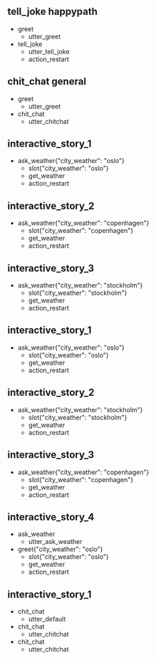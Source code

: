 ## tell_joke happypath
* greet
  - utter_greet
* tell_joke
  - utter_tell_joke
  - action_restart


## chit_chat general
* greet
    - utter_greet
* chit_chat
    - utter_chitchat


## interactive_story_1
* ask_weather{"city_weather": "oslo"}
    - slot{"city_weather": "oslo"}
    - get_weather
    - action_restart

## interactive_story_2
* ask_weather{"city_weather": "copenhagen"}
    - slot{"city_weather": "copenhagen"}
    - get_weather
    - action_restart

## interactive_story_3
* ask_weather{"city_weather": "stockholm"}
    - slot{"city_weather": "stockholm"}
    - get_weather
    - action_restart

## interactive_story_1
* ask_weather{"city_weather": "oslo"}
    - slot{"city_weather": "oslo"}
    - get_weather
    - action_restart

## interactive_story_2
* ask_weather{"city_weather": "stockholm"}
    - slot{"city_weather": "stockholm"}
    - get_weather
    - action_restart

## interactive_story_3
* ask_weather{"city_weather": "copenhagen"}
    - slot{"city_weather": "copenhagen"}
    - get_weather
    - action_restart

## interactive_story_4
* ask_weather
    - utter_ask_weather
* greet{"city_weather": "oslo"}
    - slot{"city_weather": "oslo"}
    - get_weather
    - action_restart

## interactive_story_1
* chit_chat
    - utter_default
* chit_chat
    - utter_chitchat
* chit_chat
    - utter_chitchat
